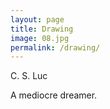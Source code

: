 ```yaml
---
layout: page
title: Drawing
image: 08.jpg
permalink: /drawing/
---
```


C. S. Luc

A mediocre dreamer.

